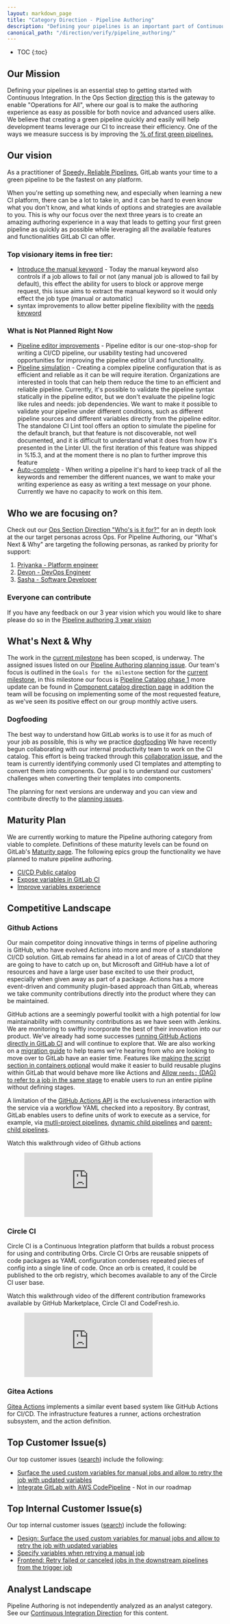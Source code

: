 ```yaml
---
layout: markdown_page
title: "Category Direction - Pipeline Authoring"
description: "Defining your pipelines is an important part of Continuous Integration, and we want to make it as easy as possible."
canonical_path: "/direction/verify/pipeline_authoring/"
---
```


- TOC
{:toc}

## Our Mission

Defining your pipelines is an essential step to getting started with Continuous Integration. In the Ops Section [direction](/direction/ops/#operations-for-all) this is the gateway to enable "Operations for All", where our goal is to make the authoring experience as easy as possible for both novice and advanced users alike. We believe that creating a green pipeline quickly and easily will help development teams leverage our CI to increase their efficiency. One of the ways we measure success is by improving the [% of first green pipelines.](/handbook/product/performance-indicators/#verifypipeline-authoring---other----first-green-project)

## Our vision


As a practitioner of [Speedy, Reliable Pipelines](/direction/ops/#speedy-reliable-pipelines), GitLab wants your time to a green pipeline to be the fastest on any platform.

When you're setting up something new, and especially when learning a new CI platform, there can be a lot to take in, and it can be hard to even know what you don't know, and what kinds of options and strategies are available to you. This is why our focus over the next three years is to create an amazing authoring experience in a way that leads to getting your first green pipeline as quickly as possible while leveraging all the available features and functionalities GitLab CI can offer.

### Top visionary items in free tier:
* [Introduce the manual keyword](https://gitlab.com/gitlab-org/gitlab/-/issues/382179) - Today the manual keyword also controls if a job allows to fail or not (any manual job is allowed to fail by default), this effect the ability for users to block or approve merge request, this issue aims to extract the manual keyword so it would only effect the job type (manual or automatic)   
* syntax improvements to allow better pipeline flexibility with the [needs keyword](https://gitlab.com/gitlab-org/gitlab/-/issues/254821) 


### What is Not Planned Right Now

* [Pipeline editor improvements](https://gitlab.com/groups/gitlab-org/-/epics/7289) - Pipeline editor is our one-stop-shop for writing a CI/CD pipeline, our usability testing had uncovered opportunities for improving the pipeline editor UI and functionality. 
* [Pipeline simulation](https://gitlab.com/groups/gitlab-org/-/epics/6498) - Creating a complex pipeline configuration that is as efficient and reliable as it can be will require iteration. Organizations are interested in tools that can help them reduce the time to an efficient and reliable pipeline. Currently, it's possible to validate the pipeline syntax statically in the pipeline editor, but we don't evaluate the pipeline logic like rules and needs: job dependencies. We want to make it possible to validate your pipeline under different conditions, such as different pipeline sources and different variables directly from the pipeline editor.
The standalone CI Lint tool offers an option to simulate the pipeline for the default branch, but that feature is not discoverable, not well documented, and it is difficult to understand what it does from how it's presented in the Linter UI. the first iteration of this feature was shipped in %15.3, and at the moment there is no plan to further improve this feature
* [Auto-complete](https://gitlab.com/groups/gitlab-org/-/epics/5246) - When writing a pipeline it's hard to keep track of all the keywords and remember the different nuances, we want to make your writing experience as easy as writing a text message on your phone. Currently we have no capacity to work on this item. 


## Who we are focusing on? 


Check out our [Ops Section Direction "Who's is it for?"](/direction/ops/#who-is-it-for) for an in depth look at the our target personas across Ops. For Pipeline Authoring, our "What's Next & Why" are targeting the following personas, as ranked by priority for support: 

1. [Priyanka - Platform engineer](/handbook/product/personas/#priyanka-platform-engineer)
1. [Devon - DevOps Engineer](/handbook/product/personas/#devon-devops-engineer)
1. [Sasha - Software Developer](/handbook/product/personas/#sasha-software-developer)

### Everyone can contribute 

If you have any feedback on our 3 year vision which you would like to share please do so in the [Pipeline authoring 3 year vision](https://gitlab.com/groups/gitlab-org/-/epics/4534)

## What's Next & Why

The work in the [current milestone](https://gitlab.com/gitlab-org/ci-cd/pipeline-authoring/-/issues?scope=all&state=opened&milestone_title=%23started) has been scoped, is underway. The assigned issues listed on our [Pipeline Authoring planning issue](https://gitlab.com/gitlab-org/ci-cd/pipeline-authoring/-/issues?scope=all&state=opened&milestone_title=%23started). Our team's focus is outlined in the `Goals for the milestone` section for the [current milestone](https://gitlab.com/gitlab-org/ci-cd/pipeline-authoring/-/issues?scope=all&state=opened&milestone_title=%23started), in this milestone our focus is [Pipeline Catalog phase 1](https://gitlab.com/groups/gitlab-org/-/epics/9530) more update can be found in [Component catalog direction page](https://about.gitlab.com/direction/verify/component_catalog/) in addition the team will be focusing on implementing some of the most requested feature, as we've seen its positive effect on our group monthly active users.

### Dogfooding 
The best way to understand how GitLab works is to use it for as much of your job as possible, this is why we practice [dogfooding](https://about.gitlab.com/handbook/values/#dogfooding) We have recently begun collaborating with our internal productivity team to work on the CI catalog. This effort is being tracked through this [collaboration issue](https://gitlab.com/gitlab-org/quality/engineering-productivity/team/-/issues/141), and the team is currently identifying commonly used CI templates and attempting to convert them into components. Our goal is to understand our customers' challenges when converting their templates into components. 


The planning for next versions are underway and you can view and contribute directly to the [planning issues](https://gitlab.com/gitlab-org/ci-cd/pipeline-authoring/-/issues?scope=all&state=opened&not[milestone_title]=%23started).


## Maturity Plan

We are currently working to mature the Pipeline authoring category from viable to complete. Definitions of these maturity levels can be found on GitLab's [Maturity page](/direction/maturity/). The following epics group the functionality we have planned to mature pipeline authoring.

* [CI/CD Public catalog](https://gitlab.com/groups/gitlab-org/-/epics/7462)
* [Expose variables in GitLab CI](https://gitlab.com/groups/gitlab-org/-/epics/6262)
* [Improve variables experience](https://gitlab.com/groups/gitlab-org/-/epics/8209)

## Competitive Landscape

### Github Actions

Our main competitor doing innovative things in terms of pipeline authoring is GitHub, who have evolved Actions into more and more of a standalone CI/CD solution. GitLab remains far ahead in a lot of areas of CI/CD that they are going to have to catch up on, but Microsoft and GitHub have a lot of resources and have a large user base excited to use their product, especially when given away as part of a package. Actions has a more event-driven and community plugin-based approach than GitLab, whereas we take community contributions directly into the product where they can be maintained.

GitHub actions are a seemingly powerful toolkit with a high potential for low maintainability with community contributions as we have seen with Jenkins. We are monitoring to swiftly incorporate the best of their innovation into our product. We've already had some successes [running GitHub Actions directly in GitLab CI](https://gitlab.com/snippets/1988376) and will continue to explore that. We are also working on a [migration guide](https://gitlab.com/gitlab-org/gitlab/-/issues/228937) to help teams we're hearing from who are looking to move over to GitLab have an easier time. Features like [making the script section in containers optional](https://gitlab.com/gitlab-org/gitlab/-/issues/223203) would make it easier to build reusable plugins within GitLab that would behave more like Actions and [Allow `needs:` (DAG) to refer to a job in the same stage](https://gitlab.com/gitlab-org/gitlab/-/issues/30632) to enable users to run an entire pipline without defining stages. 

A limitation of the [GitHub Actions API](https://docs.github.com/en/rest/reference/actions) is the exclusiveness interaction with the service via a workflow YAML checked into a repository. By contrast, GitLab enables users to define units of work to execute as a service, for example, via [mutli-project pipelines](https://docs.gitlab.com/ee/ci/multi_project_pipelines.html), [dynamic child pipelines](https://docs.gitlab.com/ee/ci/parent_child_pipelines.html#dynamic-child-pipelines) and [parent-child pipelines](https://docs.gitlab.com/ee/ci/parent_child_pipelines.html).

 Watch this walkthrough video of Github actions 
 
 <figure class="video_container">
  <iframe src="https://www.youtube.com/embed/OlgXHnCPZZs" frameborder="0" allowfullscreen="true"> </iframe>
</figure>

### Circle CI

Circle CI is a Continuous Integration platform that builds a robust process for using and contributing Orbs. Circle CI Orbs are reusable snippets of code packages as YAML configuration condenses repeated pieces of config into a single line of code. Once an orb is created, it could be published to the orb registry, which becomes available to any of the Circle CI user base.

Watch this walkthrough video of the different contribution frameworks available by GitHub Marketplace, Circle CI and CodeFresh.io.
 
 <figure class="video_container">
  <iframe src="https://www.youtube.com/embed/7WSWGDtMD7A" frameborder="0" allowfullscreen="true"> </iframe>
</figure>

### Gitea Actions 

[Gitea Actions](https://blog.gitea.io/2022/12/feature-preview-gitea-actions/) implements a similar event based system like GitHub Actions for CI/CD. The infrastructure features a runner, actions orchestration subsystem, and the action definition. 

## Top Customer Issue(s)

Our top customer issues ([search](https://gitlab.com/groups/gitlab-org/-/issues?label_name%5B%5D=Category%3APipeline+Authoring&label_name%5B%5D=customer&scope=all&sort=popularity&state=opened&utf8=%E2%9C%93)) include the following:

* [Surface the used custom variables for manual jobs and allow to retry the job with updated variables](https://gitlab.com/gitlab-org/gitlab/-/issues/32712)
* [Integrate GitLab with AWS CodePipeline](https://gitlab.com/gitlab-org/gitlab/-/issues/19082) - Not in our roadmap


## Top Internal Customer Issue(s)

Our top internal customer issues ([search](https://gitlab.com/groups/gitlab-org/-/issues?scope=all&utf8=%E2%9C%93&state=opened&label_name[]=Category%3APipeline%20Authoring&label_name[]=internal%20customer)) include the following:
* [Design: Surface the used custom variables for manual jobs and allow to retry the job with updated variables](https://gitlab.com/gitlab-org/gitlab/-/issues/32712)
* [Specify variables when retrying a manual job](https://gitlab.com/gitlab-org/gitlab/-/issues/37268)
* [Frontend: Retry failed or canceled jobs in the downstream pipelines from the trigger job](https://gitlab.com/gitlab-org/gitlab/-/issues/32559)

## Analyst Landscape

Pipeline Authoring is not independently analyzed as an analyst category. See our [Continuous Integration Direction](/direction/verify/continuous_integration/) for this content.

